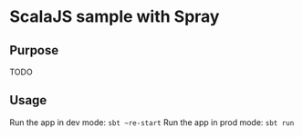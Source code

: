 # ScalaJS sample with Spray #

## Purpose
TODO

## Usage
Run the app in dev mode: `sbt ~re-start`
Run the app in prod mode: `sbt run`